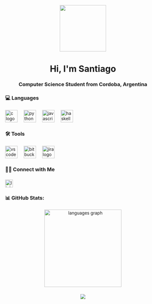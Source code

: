 <div align="center">
  <img height="150" src="https://media3.giphy.com/media/v1.Y2lkPTc5MGI3NjExNjBraDdmbjZlNno4bTAzdTMwYjJxcG45eWVmdWU3aGRpYWZldG44MyZlcD12MV9pbnRlcm5hbF9naWZfYnlfaWQmY3Q9Zw/qgQUggAC3Pfv687qPC/giphy.gif"  />
</div>

###

<h1 align="center">Hi, I'm Santiago</h1>

###

<h3 align="center">Computer Science Student from Cordoba, Argentina</h3>

###

<h3 align="left">💻  Languages</h3>

###

<div align="left">
  <img src="https://cdn.jsdelivr.net/gh/devicons/devicon/icons/c/c-original.svg" height="40" alt="c logo"  />
  <img width="12" />
  <img src="https://cdn.jsdelivr.net/gh/devicons/devicon/icons/python/python-original.svg" height="40" alt="python logo"  />
  <img width="12" />
  <img src="https://cdn.jsdelivr.net/gh/devicons/devicon/icons/javascript/javascript-original.svg" height="40" alt="javascript logo"  />
  <img width="12" />
  <img src="https://cdn.jsdelivr.net/gh/devicons/devicon/icons/haskell/haskell-original.svg" height="40" alt="haskell logo"  />
</div>

###

<h3 align="left">🛠 Tools</h3>

###

<div align="left">
  <img src="https://cdn.jsdelivr.net/gh/devicons/devicon/icons/vscode/vscode-original.svg" height="40" alt="vscode logo"  />
  <img width="12" />
  <img src="https://cdn.jsdelivr.net/gh/devicons/devicon/icons/bitbucket/bitbucket-original.svg" height="40" alt="bitbucket logo"  />
  <img width="12" />
  <img src="https://cdn.jsdelivr.net/gh/devicons/devicon/icons/jira/jira-original.svg" height="40" alt="jira logo"  />
</div>

###

<h3 align="left">🤝🏻  Connect with Me</h3>

###

<div align="left">
  <a href="https://www.linkedin.com/in/santiago-usaj/" target="_blank">
    <img src="https://img.shields.io/static/v1?message=LinkedIn&logo=linkedin&label=&color=0077B5&logoColor=white&labelColor=&style=for-the-badge" height="25" alt="linkedin logo"  />
  </a>
</div>

###

<h3 align="left">📊 GitHub Stats:</h3>

###

<div align="center">  
  <img src="https://github-readme-stats.vercel.app/api/top-langs?username=El-Yankee&locale=en&hide_title=false&layout=compact&card_width=320&langs_count=8&theme=midnight-purple&hide_border=false&order=2" height="250" alt="languages graph"  />
</div>

###

<div align="center">
  <img src="https://visitor-badge.laobi.icu/badge?page_id=El-Yankee.El-Yankee&left_text=Visitors"  />
</div>

###
